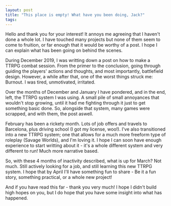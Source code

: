 ```yaml
---
layout: post
title: "This place is empty! What have you been doing, Jack?"
tags:
---
```


Hello and thank you for your interest! It annoys me agreeing that I haven't done a whole lot. I have touched many projects but none of them seem to come to fruition, or far enough that it would be worthy of a post. I hope I can explain what has been going on behind the scenes.

During December 2019, I was writting down a post on how to make a TTRPG combat session. From the primer to the conclusion, going through guiding the players' actions and thoughts, and most importantly, battlefield design.
However, a while after that, one of the worst things struck me: Burnout. I was tired, unmotivated, irritated.

Over the months of December and January I have pondered, and in the end, left, the TTRPG system I was using. A small pile of small annoyances that wouldn't stop growing, until it had me fighting through it just to get something basic done. So, alongside that system, many games were scrapped, and with them, the post aswell.

February has been a rickety month. Lots of job offers and travels to Barcelona, plus driving school (I got my license, woo!). I've also transitioned into a new TTRPG system; one that allows for a much more freeform type of roleplay (Savage Worlds), and I'm loving it. I hope I can soon have enough experience to start writting about it - it's a whole different system and very different to run! Much more narrative based.

So, with these 4 months of inactivity described, what is up for March? Not much. Still actively looking for a job, and still learning this new TTRPG system.
I hope that by April I'll have something fun to share - Be it a fun story, something practical, or a whole new project!

And if you have read this far - thank you very much! I hope I didn't build high hopes on you, but I do hope that you have some insight into what has happened.
